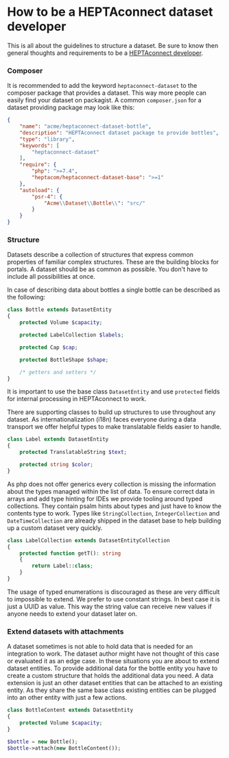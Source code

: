 # How to be a HEPTAconnect dataset developer

This is all about the guidelines to structure a dataset. Be sure to know then general thoughts and requirements to be a [HEPTAconnect developer](./HowToBeAHeptaConnectDeveloper.md).

### Composer

It is recommended to add the keyword `heptaconnect-dataset` to the composer package that provides a dataset. This way more people can easily find your dataset on packagist. A common `composer.json` for a dataset providing package may look like this:

```json
{
    "name": "acme/heptaconnect-dataset-bottle",
    "description": "HEPTAconnect dataset package to provide bottles",
    "type": "library",
    "keywords": [
        "heptaconnect-dataset"
    ],
    "require": {
        "php": ">=7.4",
        "heptacom/heptaconnect-dataset-base": ">=1"
    },
    "autoload": {
        "psr-4": {
            "Acme\\Dataset\\Bottle\\": "src/"
        }
    }
}
```

### Structure

Datasets describe a collection of structures that express common properties of familiar complex structures. These are the building blocks for portals. A dataset should be as common as possible. You don't have to include all possibilities at once.

In case of describing data about bottles a single bottle can be described as the following:

```php
class Bottle extends DatasetEntity
{
    protected Volume $capacity;

    protected LabelCollection $labels;

    protected Cap $cap;

    protected BottleShape $shape;

    /* getters and setters */
}
```

It is important to use the base class `DatasetEntity` and use `protected` fields for internal processing in HEPTAconnect to work.

There are supporting classes to build up structures to use throughout any dataset. As internationalization (i18n) faces everyone during a data transport we offer helpful types to make translatable fields easier to handle.

```php
class Label extends DatasetEntity
{
    protected TranslatableString $text;

    protected string $color;
}
```

As php does not offer generics every collection is missing the information about the types managed within the list of data. To ensure correct data in arrays and add type hinting for IDEs we provide tooling around typed collections. They contain psalm hints about types and just have to know the contents type to work. Types like `StringCollection`, `IntegerCollection` and `DateTimeCollection` are already shipped in the dataset base to help building up a custom dataset very quickly.

```php
class LabelCollection extends DatasetEntityCollection
{
    protected function getT(): string
    {
        return Label::class;
    }
}
```

The usage of typed enumerations is discouraged as these are very difficult to impossible to extend. We prefer to use constant strings. In best case it is just a UUID as value. This way the string value can receive new values if anyone needs to extend your dataset later on.

### Extend datasets with attachments

A dataset sometimes is not able to hold data that is needed for an integration to work. The dataset author might have not thought of this case or evaluated it as an edge case. In these situations you are about to extend dataset entities. To provide additional data for the bottle entity you have to create a custom structure that holds the additional data you need. A data extension is just an other dataset entities that can be attached to an existing entity. As they share the same base class existing entities can be plugged into an other entity with just a few actions. 

```php
class BottleContent extends DatasetEntity
{
    protected Volume $capacity;
}

$bottle = new Bottle();
$bottle->attach(new BottleContent());
```
